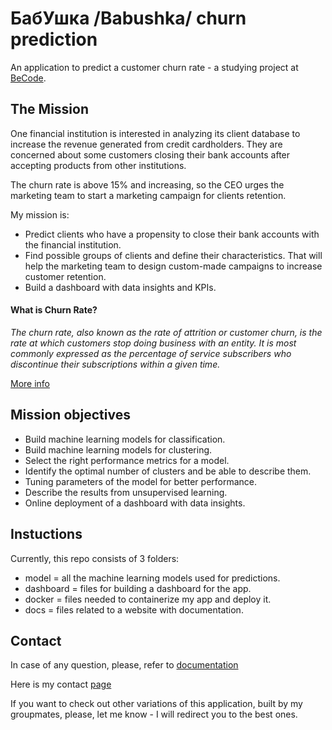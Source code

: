 # БабУшка /Babushka/ churn prediction

An application to predict a customer churn rate  - a studying project at [BeCode](https://becode.org).

## The Mission

One financial institution is interested in analyzing its client database to increase the revenue generated from credit cardholders. They are concerned about some customers closing their bank accounts after accepting products from other institutions.

The churn rate is above 15% and increasing, so the CEO urges the marketing team to start a marketing campaign for clients retention.

My mission is:

- Predict clients who have a propensity to close their bank accounts with the financial institution.
- Find possible groups of clients and define their characteristics. That will help the marketing team to design custom-made campaigns to increase customer retention.
- Build a dashboard with data insights and KPIs.

#### What is Churn Rate?

_The churn rate, also known as the rate of attrition or customer churn, is the rate at which customers stop doing business with an entity. It is most commonly expressed as the percentage of service subscribers who discontinue their subscriptions within a given time._

[More info](https://www.investopedia.com/terms/c/churnrate.asp)

## Mission objectives

- Build machine learning models for classification.
- Build machine learning models for clustering.
- Select the right performance metrics for a model.
- Identify the optimal number of clusters and be able to describe them.
- Tuning parameters of the model for better performance.
- Describe the results from unsupervised learning.
- Online deployment of a dashboard with data insights. 

## Instuctions

Currently, this repo consists of 3 folders:
- model     = all the machine learning models used for predictions.
- dashboard = files for building a dashboard for the app.
- docker    = files needed to containerize my app and deploy it.
- docs      = files related to a website with documentation.

## Contact

In case of any question, please, refer to [documentation](https://nicesoul.github.io/babushka-churn/)

Here is my contact [page](https://nicesoul.me/contact)

If you want to check out other variations of this application, built by my groupmates, please, let me know - I will redirect you to the best ones.
